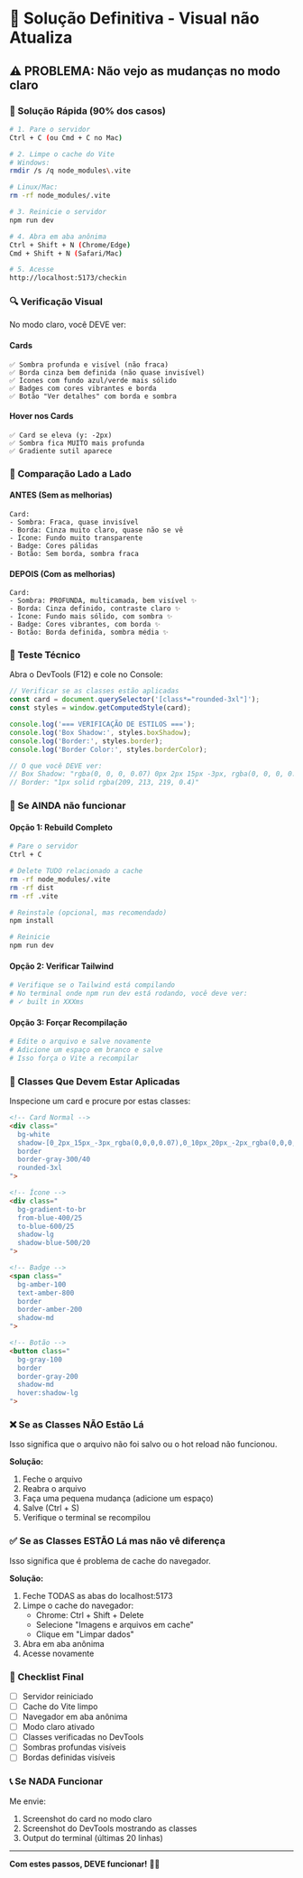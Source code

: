 # 🔧 Solução Definitiva - Visual não Atualiza

## ⚠️ PROBLEMA: Não vejo as mudanças no modo claro

### 🎯 Solução Rápida (90% dos casos)

```bash
# 1. Pare o servidor
Ctrl + C (ou Cmd + C no Mac)

# 2. Limpe o cache do Vite
# Windows:
rmdir /s /q node_modules\.vite

# Linux/Mac:
rm -rf node_modules/.vite

# 3. Reinicie o servidor
npm run dev

# 4. Abra em aba anônima
Ctrl + Shift + N (Chrome/Edge)
Cmd + Shift + N (Safari/Mac)

# 5. Acesse
http://localhost:5173/checkin
```

### 🔍 Verificação Visual

No modo claro, você DEVE ver:

#### Cards
```
✅ Sombra profunda e visível (não fraca)
✅ Borda cinza bem definida (não quase invisível)
✅ Ícones com fundo azul/verde mais sólido
✅ Badges com cores vibrantes e borda
✅ Botão "Ver detalhes" com borda e sombra
```

#### Hover nos Cards
```
✅ Card se eleva (y: -2px)
✅ Sombra fica MUITO mais profunda
✅ Gradiente sutil aparece
```

### 📸 Comparação Lado a Lado

#### ANTES (Sem as melhorias)
```
Card:
- Sombra: Fraca, quase invisível
- Borda: Cinza muito claro, quase não se vê
- Ícone: Fundo muito transparente
- Badge: Cores pálidas
- Botão: Sem borda, sombra fraca
```

#### DEPOIS (Com as melhorias)
```
Card:
- Sombra: PROFUNDA, multicamada, bem visível ✨
- Borda: Cinza definido, contraste claro ✨
- Ícone: Fundo mais sólido, com sombra ✨
- Badge: Cores vibrantes, com borda ✨
- Botão: Borda definida, sombra média ✨
```

### 🧪 Teste Técnico

Abra o DevTools (F12) e cole no Console:

```javascript
// Verificar se as classes estão aplicadas
const card = document.querySelector('[class*="rounded-3xl"]');
const styles = window.getComputedStyle(card);

console.log('=== VERIFICAÇÃO DE ESTILOS ===');
console.log('Box Shadow:', styles.boxShadow);
console.log('Border:', styles.border);
console.log('Border Color:', styles.borderColor);

// O que você DEVE ver:
// Box Shadow: "rgba(0, 0, 0, 0.07) 0px 2px 15px -3px, rgba(0, 0, 0, 0.04) 0px 10px 20px -2px"
// Border: "1px solid rgba(209, 213, 219, 0.4)"
```

### 🔄 Se AINDA não funcionar

#### Opção 1: Rebuild Completo
```bash
# Pare o servidor
Ctrl + C

# Delete TUDO relacionado a cache
rm -rf node_modules/.vite
rm -rf dist
rm -rf .vite

# Reinstale (opcional, mas recomendado)
npm install

# Reinicie
npm run dev
```

#### Opção 2: Verificar Tailwind
```bash
# Verifique se o Tailwind está compilando
# No terminal onde npm run dev está rodando, você deve ver:
# ✓ built in XXXms
```

#### Opção 3: Forçar Recompilação
```bash
# Edite o arquivo e salve novamente
# Adicione um espaço em branco e salve
# Isso força o Vite a recompilar
```

### 🎨 Classes Que Devem Estar Aplicadas

Inspecione um card e procure por estas classes:

```html
<!-- Card Normal -->
<div class="
  bg-white
  shadow-[0_2px_15px_-3px_rgba(0,0,0,0.07),0_10px_20px_-2px_rgba(0,0,0,0.04)]
  border
  border-gray-300/40
  rounded-3xl
">

<!-- Ícone -->
<div class="
  bg-gradient-to-br
  from-blue-400/25
  to-blue-600/25
  shadow-lg
  shadow-blue-500/20
">

<!-- Badge -->
<span class="
  bg-amber-100
  text-amber-800
  border
  border-amber-200
  shadow-md
">

<!-- Botão -->
<button class="
  bg-gray-100
  border
  border-gray-200
  shadow-md
  hover:shadow-lg
">
```

### ❌ Se as Classes NÃO Estão Lá

Isso significa que o arquivo não foi salvo ou o hot reload não funcionou.

**Solução:**
1. Feche o arquivo
2. Reabra o arquivo
3. Faça uma pequena mudança (adicione um espaço)
4. Salve (Ctrl + S)
5. Verifique o terminal se recompilou

### ✅ Se as Classes ESTÃO Lá mas não vê diferença

Isso significa que é problema de cache do navegador.

**Solução:**
1. Feche TODAS as abas do localhost:5173
2. Limpe o cache do navegador:
   - Chrome: Ctrl + Shift + Delete
   - Selecione "Imagens e arquivos em cache"
   - Clique em "Limpar dados"
3. Abra em aba anônima
4. Acesse novamente

### 🎯 Checklist Final

- [ ] Servidor reiniciado
- [ ] Cache do Vite limpo
- [ ] Navegador em aba anônima
- [ ] Modo claro ativado
- [ ] Classes verificadas no DevTools
- [ ] Sombras profundas visíveis
- [ ] Bordas definidas visíveis

### 📞 Se NADA Funcionar

Me envie:
1. Screenshot do card no modo claro
2. Screenshot do DevTools mostrando as classes
3. Output do terminal (últimas 20 linhas)

---

**Com estes passos, DEVE funcionar!** 🎨✨
